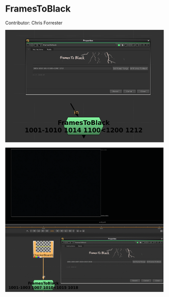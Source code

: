 # FramesToBlack
Contributor: Chris Forrester

![alt text](https://github.com/thomasgreenhalgh/Uploads/blob/main/Screenshot%202024-11-11%20at%2020.47.45.png)

![alt text](https://github.com/thomasgreenhalgh/Uploads/blob/main/gifmaker_me.gif)
